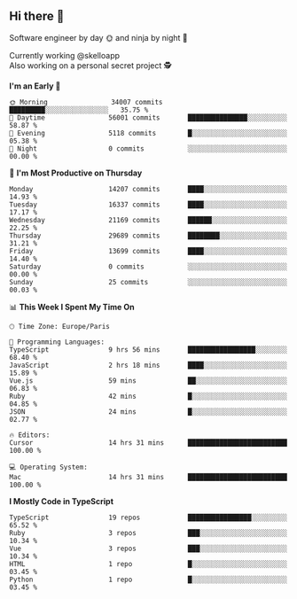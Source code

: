 ## Hi there 👋

Software engineer by day 🌞 and ninja by night 🌝

Currently working @skelloapp <br>
Also working on a personal secret project 🕵️

<!--START_SECTION:waka-->
**I'm an Early 🐤** 

```text
🌞 Morning                34007 commits       █████████░░░░░░░░░░░░░░░░   35.75 % 
🌆 Daytime                56001 commits       ███████████████░░░░░░░░░░   58.87 % 
🌃 Evening                5118 commits        █░░░░░░░░░░░░░░░░░░░░░░░░   05.38 % 
🌙 Night                  0 commits           ░░░░░░░░░░░░░░░░░░░░░░░░░   00.00 % 
```
📅 **I'm Most Productive on Thursday** 

```text
Monday                   14207 commits       ████░░░░░░░░░░░░░░░░░░░░░   14.93 % 
Tuesday                  16337 commits       ████░░░░░░░░░░░░░░░░░░░░░   17.17 % 
Wednesday                21169 commits       ██████░░░░░░░░░░░░░░░░░░░   22.25 % 
Thursday                 29689 commits       ████████░░░░░░░░░░░░░░░░░   31.21 % 
Friday                   13699 commits       ████░░░░░░░░░░░░░░░░░░░░░   14.40 % 
Saturday                 0 commits           ░░░░░░░░░░░░░░░░░░░░░░░░░   00.00 % 
Sunday                   25 commits          ░░░░░░░░░░░░░░░░░░░░░░░░░   00.03 % 
```


📊 **This Week I Spent My Time On** 

```text
🕑︎ Time Zone: Europe/Paris

💬 Programming Languages: 
TypeScript               9 hrs 56 mins       █████████████████░░░░░░░░   68.40 % 
JavaScript               2 hrs 18 mins       ████░░░░░░░░░░░░░░░░░░░░░   15.89 % 
Vue.js                   59 mins             ██░░░░░░░░░░░░░░░░░░░░░░░   06.83 % 
Ruby                     42 mins             █░░░░░░░░░░░░░░░░░░░░░░░░   04.85 % 
JSON                     24 mins             █░░░░░░░░░░░░░░░░░░░░░░░░   02.77 % 

🔥 Editors: 
Cursor                   14 hrs 31 mins      █████████████████████████   100.00 % 

💻 Operating System: 
Mac                      14 hrs 31 mins      █████████████████████████   100.00 % 
```

**I Mostly Code in TypeScript** 

```text
TypeScript               19 repos            ████████████████░░░░░░░░░   65.52 % 
Ruby                     3 repos             ███░░░░░░░░░░░░░░░░░░░░░░   10.34 % 
Vue                      3 repos             ███░░░░░░░░░░░░░░░░░░░░░░   10.34 % 
HTML                     1 repo              █░░░░░░░░░░░░░░░░░░░░░░░░   03.45 % 
Python                   1 repo              █░░░░░░░░░░░░░░░░░░░░░░░░   03.45 % 
```




<!--END_SECTION:waka-->

<!--
**antoinelncl/antoinelncl** is a ✨ _special_ ✨ repository because its `README.md` (this file) appears on your GitHub profile.

Here are some ideas to get you started:

- 🔭 I’m currently working on ...
- 🌱 I’m currently learning ...
- 👯 I’m looking to collaborate on ...
- 🤔 I’m looking for help with ...
- 💬 Ask me about ...
- 📫 How to reach me: ...
- 😄 Pronouns: ...
- ⚡ Fun fact: ...
-->
